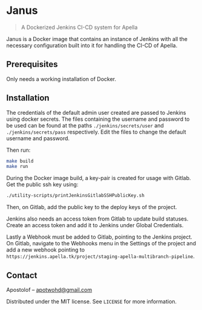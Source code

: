 # Janus
> A Dockerized Jenkins CI-CD system for Apella

Janus is a Docker image that contains an instance of Jenkins with all the necessary configuration built into it for handling the CI-CD of Apella.

## Prerequisites

Only needs a working installation of Docker. 

## Installation

The credentials of the default admin user created are passed to Jenkins using docker secrets. The files containing the username and password to be used can be found at the paths `./jenkins/secrets/user` and `./jenkins/secrets/pass` respectively. Edit the files to change the default username and password.

Then run:

```sh
make build
make run
```

During the Docker image build, a key-pair is created for usage with Gitlab. Get the public ssh key using:

```sh
./utility-scripts/printJenkinsGitlabSSHPublicKey.sh
```

Then, on Gitlab, add the public key to the deploy keys of the project.

Jenkins also needs an access token from Gitlab to update build statuses. Create an access token and add it to Jenkins under Global Credentials.

Lastly a Webhook must be added to Gitlab, pointing to the Jenkins project. On Gitlab, navigate to the Webhooks menu in the Settings of the project and add a new webhook pointing to `https://jenkins.apella.tk/project/staging-apella-multibranch-pipeline`. 

## Contact

Apostolof – apotwohd@gmail.com

Distributed under the MIT license. See ``LICENSE`` for more information.
